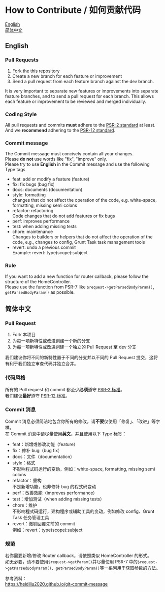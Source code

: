 # How to Contribute / 如何贡献代码

[English](#English)  
[简体中文](#简体中文)

## English

### Pull Requests

1. Fork the this repository
2. Create a new branch for each feature or improvement
3. Send a pull request from each feature branch against the dev branch.

It is very important to separate new features or improvements into separate feature branches, and to send a
pull request for each branch. This allows each feature or improvement to be reviewed and merged individually.

### Coding Style

All pull requests and commits **must** adhere to the [PSR-2 standard](https://github.com/php-fig/fig-standards/blob/master/accepted/PSR-2-coding-style-guide.md) at least.  
And we **recommend** adhering to the [PSR-12 standard](https://github.com/php-fig/fig-standards/blob/master/proposed/extended-coding-style-guide.md).

### Commit message

The Commit message must concisely contain all your changes.  
Please **do not** use words like "fix", "improve" only.    
Please try to use **English** in the Commit message and use the following Type tags.
- feat: add or modify a feature (feature)
- fix: fix bugs (bug fix)
- docs: documents (documentation)
- style: formatting    
        changes that do not affect the operation of the code, e.g. white-space, formatting, missing semi colons
- refactor: refactoring    
        Code changes that do not add features or fix bugs
- perf: improves performance
- test: when adding missing tests
- chore: maintenance    
        Changes to builders or helpers that do not affect the operation of the code, e.g., changes to config, Grunt Task task management tools
- revert: undo a previous commit    
        Example: revert: type(scope):subject

### Rule

If you want to add a new function for router callback, please follow the structure of the HomeController.  
Please use the function from PSR-7 like `$request->getParsedBodyParam()`, `getParsedBodyParam()` as possible.

## 简体中文

### Pull Request

1. Fork 本项目
2. 为每一项新特性或改进创建一个新的分支
3. 为每一项新特性或改进创建一个独立的 Pull Request 至 dev 分支

我们建议你将不同的新特性置于不同的分支并以不同的 Pull Request 提交，这将有利于我们独立审查代码并独立合并。

### 代码风格

所有的 Pull request 和 commit 都至少**必须**遵守 [PSR-2 标准](https://github.com/php-fig/fig-standards/blob/master/accepted/PSR-2-coding-style-guide.md)。  
我们建议**最好**遵守 [PSR-12 标准](https://github.com/php-fig/fig-standards/blob/master/proposed/extended-coding-style-guide.md)。

### Commit 消息

Commit 消息必须简洁地包含你所有的修改。请**不要**仅使用「修复」、「改进」等字样。    
在 Commit 消息中请尽量使用**英文**，并且使用以下 Type 标签：
- feat：新增或修改功能（feature）
- fix：修补 bug（bug fix）
- docs：文件（documentation）
- style：格式    
        不影响程式码运行的变动，例如：white-space, formatting, missing semi colons
- refactor：重构    
        不是新增功能，也非修补 bug 的程式码变动
- perf：改善效能（improves performance）
- test：增加测试（when adding missing tests）
- chore：维护    
        不影响程式码运行，建构程序或辅助工具的变动，例如修改 config、Grunt Task 任务管理工具
- revert：撤销回覆先前的 commit    
        例如：revert：type(scope):subject

### 规范

若你需要新增/修改 Router callback，请依照类似 HomeController 的形式。  
如无必要，请不要使用`$request->getParam()`并尽量使用 PSR-7 中的`$request->getParsedBodyParam()`、`getParsedBodyParam()`等一系列用于获取参数的方法。

参考资料：    
<https://heidiliu2020.github.io/git-commit-message>
